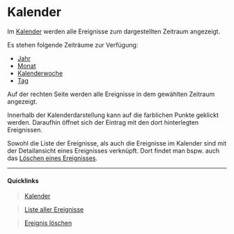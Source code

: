 # Kalender

Im [Kalender][1] werden alle Ereignisse zum dargestellten Zeitraum angezeigt.

Es stehen folgende Zeiträume zur Verfügung:

- [Jahr][2]
- [Monat][1]
- [Kalenderwoche][3]
- [Tag][4]

Auf der rechten Seite werden alle Ereignisse in dem gewählten Zeitraum angezeigt.

Innerhalb der Kalenderdarstellung kann auf die farblichen Punkte geklickt werden. Daraufhin
 öffnet sich der Eintrag mit den dort hinterlegten Ereignissen.

Sowohl die Liste der Ereignisse, als auch die Ereignisse im Kalender sind mit der Detailansicht
 eines Ereignisses verknüpft. Dort findet man bspw. auch das [Löschen eines Ereignisses][6].

----
#### Quicklinks
> <i class="fa fa-calendar fa-fw"></i> [Kalender][1]

> <i class="fa fa-book fa-fw"></i> [Liste aller Ereignisse][5]

> <i class="fa fa-question fa-fw"></i> [Ereignis löschen][6]

[1]: https://www.mitarbeiterbereich.de/calendar
[2]: https://www.mitarbeiterbereich.de/calendar#year
[3]: https://www.mitarbeiterbereich.de/calendar#week
[4]: https://www.mitarbeiterbereich.de/calendar#day
[5]: ./ereignisliste.md
[6]: https://mitarbeiterbereich.gitbooks.io/faq/content/de/ereignis-loeschen.html
